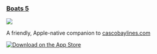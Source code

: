 ### [Boats 5](https://github.com/toddheasley/boats)

[![](https://toddheasley.github.io/boats/boats-app.png)](https://github.com/toddheasley/boats)

A friendly, Apple-native companion to [cascobaylines.com](https://cascobaylines.com)

[![Download on the App Store](https://toddheasley.github.io/boats/download.svg)](https://apps.apple.com/app/id1152562893)
